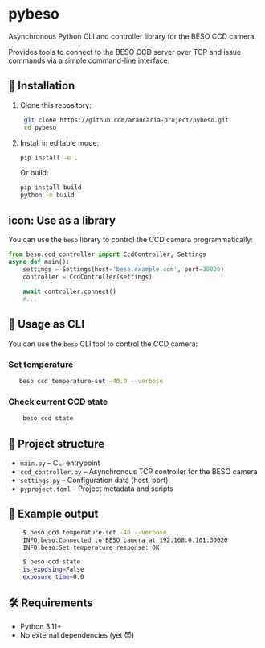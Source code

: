 # pybeso

Asynchronous Python CLI and controller library for the BESO CCD camera.

Provides tools to connect to the BESO CCD server over TCP and issue commands via a simple command-line interface.

## 🔧 Installation

1. Clone this repository:
   ```bash
    git clone https://github.com/araucaria-project/pybeso.git
    cd pybeso
   ```

2. Install in editable mode:
    ```bash
    pip install -e .
    ```

   Or build:
    ```bash
    pip install build
    python -m build
    ```

## icon:  Use as a library
You can use the `beso` library to control the CCD camera programmatically:

```python
from beso.ccd_controller import CcdController, Settings
async def main():
    settings = Settings(host='beso.example.com', port=30020)
    controller = CcdController(settings)
    
    await controller.connect()
    #...
```

## 🚀 Usage as CLI

You can use the `beso` CLI tool to control the CCD camera:

### Set temperature
```bash
   beso ccd temperature-set -40.0 --verbose
```
    
### Check current CCD state
```bash
    beso ccd state
```
## 🧠 Project structure

- `main.py` – CLI entrypoint
- `ccd_controller.py` – Asynchronous TCP controller for the BESO camera
- `settings.py` – Configuration data (host, port)
- `pyproject.toml` – Project metadata and scripts

## 🧪 Example output
```bash
    $ beso ccd temperature-set -40 --verbose
    INFO:beso:Connected to BESO camera at 192.168.0.101:30020
    INFO:beso:Set temperature response: OK

    $ beso ccd state
    is_exposing=False 
    exposure_time=0.0

```

## 🛠 Requirements

- Python 3.11+
- No external dependencies (yet 😈)